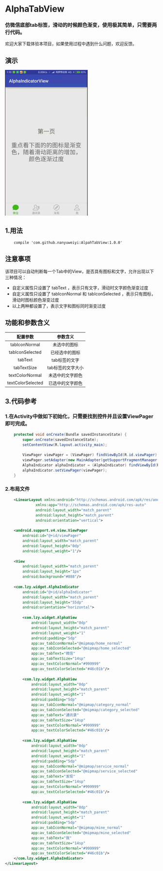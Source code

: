# AlphaTabView
### 仿微信底部tab标签，滑动的时候颜色渐变，使用极其简单，只需要两行代码。

欢迎大家下载体验本项目，如果使用过程中遇到什么问题，欢迎反馈。

## 演示
 ![image](./screenshots/demo1.gif)

## 1.用法
```
	compile 'com.github.nanyuweiyi:AlpahTabView:1.0.0'
```

## 注意事项
该项目可以自动判断每一个Tab中的View，是否具有图标和文字，允许出现以下三种情况：
 * 自定义属性只设置了 tabText ，表示只有文字，滑动时文字颜色渐变过度
 * 自定义属性只设置了 tabIconNormal 和 tabIconSelected ，表示只有图标，滑动时图标颜色渐变过度
 * 以上两种都设置了，表示文字和图标同时渐变过度

## 功能和参数含义

<table>
  <tdead>
    <tr>
      <th align="center">配置参数</th>
      <th align="center">参数含义</th>
    </tr>
  </tdead>
  <tbody>
    <tr>
      <td align="center">tabIconNormal</td>
      <td align="center">未选中的图标</td>
    </tr>
    <tr>
      <td align="center">tabIconSelected</td>
      <td align="center">已经选中的图标</td>
    </tr>
    <tr>
      <td align="center">tabText</td>
      <td align="center">tab标签的文字</td>
    </tr>
    <tr>
      <td align="center">tabTextSize</td>
      <td align="center">tab标签的文字大小</td>
    </tr>
    <tr>
      <td align="center">textColorNormal</td>
      <td align="center">未选中的文字颜色</td>
    </tr>
    <tr>
      <td align="center">textColorSelected</td>
      <td align="center">已选中的文字颜色</td>
    </tr>
  </tbody>
</table>

## 3.代码参考
### 1.在Activity中做如下初始化，只需要找到控件并且设置ViewPager即可完成。
```java
	protected void onCreate(Bundle savedInstanceState) {
        super.onCreate(savedInstanceState);
        setContentView(R.layout.activity_main);

        ViewPager viewPager = (ViewPager) findViewById(R.id.viewPager);
        viewPager.setAdapter(new MainAdapter(getSupportFragmentManager()));
        AlphaIndicator alphaIndicator = (AlphaIndicator) findViewById(R.id.alphaIndicator);
        alphaIndicator.setViewPager(viewPager);
    }
```
### 2.布局文件
```xml
	<LinearLayout xmlns:android="http://schemas.android.com/apk/res/android"
              xmlns:app="http://schemas.android.com/apk/res-auto"
              android:layout_width="match_parent"
              android:layout_height="match_parent"
              android:orientation="vertical">

    <android.support.v4.view.ViewPager
        android:id="@+id/viewPager"
        android:layout_width="match_parent"
        android:layout_height="0dp"
        android:layout_weight="1"/>

    <View
        android:layout_width="match_parent"
        android:layout_height="1px"
        android:background="#888"/>

    <com.lzy.widget.AlphaIndicator
        android:id="@+id/alphaIndicator"
        android:layout_width="match_parent"
        android:layout_height="55dp"
        android:orientation="horizontal">

        <com.lzy.widget.AlphaView
            android:layout_width="0dp"
            android:layout_height="match_parent"
            android:layout_weight="1"
            android:padding="5dp"
            app:av_tabIconNormal="@mipmap/home_normal"
            app:av_tabIconSelected="@mipmap/home_selected"
            app:av_tabText="微信"
            app:av_tabTextSize="14sp"
            app:av_textColorNormal="#999999"
            app:av_textColorSelected="#46c01b"/>

        <com.lzy.widget.AlphaView
            android:layout_width="0dp"
            android:layout_height="match_parent"
            android:layout_weight="1"
            android:padding="5dp"
            app:av_tabIconNormal="@mipmap/category_normal"
            app:av_tabIconSelected="@mipmap/category_selected"
            app:av_tabText="通讯录"
            app:av_tabTextSize="14sp"
            app:av_textColorNormal="#999999"
            app:av_textColorSelected="#46c01b"/>

        <com.lzy.widget.AlphaView
            android:layout_width="0dp"
            android:layout_height="match_parent"
            android:layout_weight="1"
            android:padding="5dp"
            app:av_tabIconNormal="@mipmap/service_normal"
            app:av_tabIconSelected="@mipmap/service_selected"
            app:av_tabText="发现"
            app:av_tabTextSize="14sp"
            app:av_textColorNormal="#999999"
            app:av_textColorSelected="#46c01b"/>

        <com.lzy.widget.AlphaView
            android:layout_width="0dp"
            android:layout_height="match_parent"
            android:layout_weight="1"
            android:padding="5dp"
            app:av_tabIconNormal="@mipmap/mine_normal"
            app:av_tabIconSelected="@mipmap/mine_selected"
            app:av_tabText="我"
            app:av_tabTextSize="14sp"
            app:av_textColorNormal="#999999"
            app:av_textColorSelected="#46c01b"/>
    </com.lzy.widget.AlphaIndicator>
</LinearLayout>
	
```
